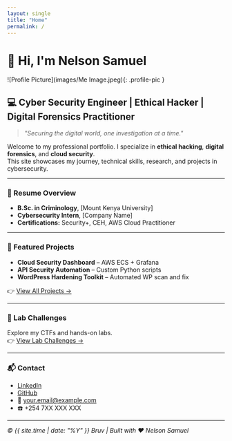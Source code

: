 ```yaml
---
layout: single
title: "Home"
permalink: /
---
```


# 👋 Hi, I'm **Nelson Samuel**

![Profile Picture](images/Me Image.jpeg){: .profile-pic }

## 💻 Cyber Security Engineer | Ethical Hacker | Digital Forensics Practitioner

> _"Securing the digital world, one investigation at a time."_

Welcome to my professional portfolio. I specialize in **ethical hacking**, **digital forensics**, and **cloud security**.  
This site showcases my journey, technical skills, research, and projects in cybersecurity.

---

### 🧠 Resume Overview
- **B.Sc. in Criminology**, [Mount Kenya University]
- **Cybersecurity Intern**, [Company Name]
- **Certifications:** Security+, CEH, AWS Cloud Practitioner

---

### 🚀 Featured Projects
- **Cloud Security Dashboard** – AWS ECS + Grafana  
- **API Security Automation** – Custom Python scripts  
- **WordPress Hardening Toolkit** – Automated WP scan and fix  

👉 [View All Projects →](/projects)

---

### 🧩 Lab Challenges
Explore my CTFs and hands-on labs.  
👉 [View Lab Challenges →](/labchallenges)

---

### 📬 Contact
- [LinkedIn](https://linkedin.com/in/your-link)
- [GitHub](https://github.com/yourusername)
- 📧 [your.email@example.com](mailto:your.email@example.com)
- ☎️ +254 7XX XXX XXX

---

_© {{ site.time | date: "%Y" }} Bruv | Built with ❤️ Nelson Samuel_

